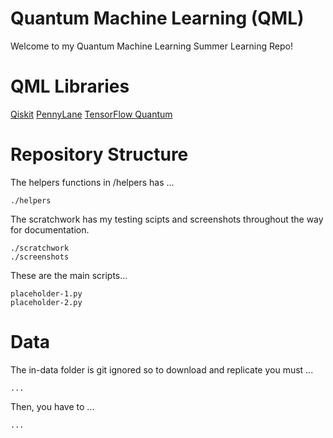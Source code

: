 # Quantum Machine Learning (QML)

Welcome to my Quantum Machine Learning Summer Learning Repo!

# QML Libraries

[Qiskit](https://qiskit.org/)
[PennyLane](https://pennylane.ai/)
[TensorFlow Quantum](https://www.tensorflow.org/quantum/concepts)

# Repository Structure

The helpers functions in /helpers has ...

```
./helpers
```

The scratchwork has my testing scipts and screenshots throughout the way for documentation.

```
./scratchwork
./screenshots
```


These are the main scripts...


```
placeholder-1.py
placeholder-2.py

```

# Data

The in-data folder is git ignored so to download and replicate you must ...

```
...

```

Then, you have to ...

```
...
```
